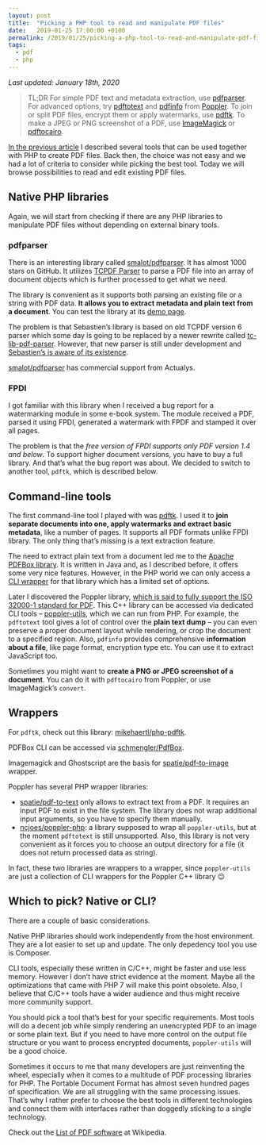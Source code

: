 ```yaml
---
layout: post
title:  "Picking a PHP tool to read and manipulate PDF files"
date:   2019-01-25 17:00:00 +0100
permalink: /2019/01/25/picking-a-php-tool-to-read-and-manipulate-pdf-files/
tags:
  - pdf
  - php
---
```


*Last updated: January 18th, 2020*

> TL;DR For simple PDF text and metadata extraction, use [pdfparser](https://github.com/smalot/pdfparser). For advanced options, try [pdftotext](http://manpages.ubuntu.com/manpages/bionic/man1/pdftotext.1.html) and [pdfinfo](http://manpages.ubuntu.com/manpages/bionic/en/man1/pdfinfo.1.html) from [Poppler](https://poppler.freedesktop.org/). To join or split PDF files, encrypt them or apply watermarks, use [pdftk](https://www.pdflabs.com/docs/pdftk-man-page/). To make a JPEG or PNG screenshot of a PDF, use [ImageMagick](http://www.imagemagick.org/discourse-server/viewtopic.php?t=31313) or [pdftocairo](http://manpages.ubuntu.com/manpages/bionic/en/man1/pdftocairo.1.html).

[In the previous article](/2019/01/11/picking-a-php-tool-to-generate-pdfs/) I described several tools that can be used together with PHP to create PDF files. Back then, the choice was not easy and we had a lot of criteria to consider while picking the best tool. Today we will browse possibilities to read and edit existing PDF files.

## Native PHP libraries

Again, we will start from checking if there are any PHP libraries to manipulate PDF files without depending on external binary tools.

### pdfparser

There is an interesting library called [smalot/pdfparser](https://github.com/smalot/pdfparser). It has almost 1000 stars on GitHub. It utilizes [TCPDF Parser](https://github.com/tecnickcom/TCPDF/blob/master/tcpdf_parser.php) to parse a PDF file into an array of document objects which is further processed to get what we need.

The library is convenient as it supports both parsing an existing file or a string with PDF data. **It allows you to extract metadata and plain text from a document**. You can test the library at its [demo page](https://www.pdfparser.org/demo).

The problem is that Sebastien’s library is based on old TCPDF version 6 parser which some day is going to be replaced by a newer rewrite called [tc-lib-pdf-parser](https://github.com/tecnickcom/tc-lib-pdf-parser). However, that new parser is still under development and [Sebastien’s is aware of its existence](https://github.com/smalot/pdfparser/pull/92#issuecomment-205732819).

[smalot/pdfparser](https://github.com/smalot/pdfparser) has commercial support from Actualys.

### FPDI

I got familiar with this library when I received a bug report for a watermarking module in some e-book system. The module received a PDF, parsed it using FPDI, generated a watermark with FPDF and stamped it over all pages.

The problem is that the *free version of FPDI supports only PDF version 1.4 and below*. To support higher document versions, you have to buy a full library. And that’s what the bug report was about. We decided to switch to another tool, `pdftk`, which is described below.

## Command-line tools

The first command-line tool I played with was [pdftk](https://www.pdflabs.com/docs/pdftk-man-page/). I used it to **join separate documents into one, apply watermarks and extract basic metadata**, like a number of pages. It supports all PDF formats unlike FPDI library. The only thing that’s missing is a text extraction feature.

The need to extract plain text from a document led me to the [Apache PDFBox library](https://pdfbox.apache.org/). It is written in Java and, as I described before, it offers some very nice features. However, in the PHP world we can only access a [CLI wrapper](https://pdfbox.apache.org/2.0/commandline.html) for that library which has a limited set of options.

Later I discovered the Poppler library, [which is said to fully support the ISO 32000-1 standard for PDF](https://www.fsf.org/blogs/community/gnu-pdf-project-leaves-high-priority-projects-list-mission-complete). This C++ library can be accessed via dedicated CLI tools – [poppler-utils](https://en.wikipedia.org/wiki/Poppler_(software)#poppler-utils), which we can run from PHP. For example, the `pdftotext` tool gives a lot of control over the **plain text dump** – you can even preserve a proper document layout while rendering, or crop the document to a specified region. Also, `pdfinfo` provides comprehensive **information about a file**, like page format, encryption type etc. You can use it to extract JavaScript too.

Sometimes you might want to **create a PNG or JPEG screenshot of a document**. You can do it with `pdftocairo` from Poppler, or use ImageMagick’s `convert`.

## Wrappers

For `pdftk`, check out this library: [mikehaertl/php-pdftk](https://github.com/mikehaertl/php-pdftk).

PDFBox CLI can be accessed via [schmengler/PdfBox](https://github.com/schmengler/PdfBox).

Imagemagick and Ghostscript are the basis for [spatie/pdf-to-image](https://github.com/spatie/pdf-to-image) wrapper.

Poppler has several PHP wrapper libraries:

* [spatie/pdf-to-text](https://github.com/spatie/pdf-to-text) only allows to extract text from a PDF. It requires an input PDF to exist in the file system. The library does not wrap additional input arguments, so you have to specify them manually.
* [ncjoes/poppler-php](https://github.com/ncjoes/poppler-php): a library supposed to wrap all `poppler-utils`, but at the moment `pdftotext` is still unsupported. Also, this library is not very convenient as it forces you to choose an output directory for a file (it does not return processed data as string).

In fact, these two libraries are wrappers to a wrapper, since `poppler-utils` are just a collection of CLI wrappers for the Poppler C++ library 😉

## Which to pick? Native or CLI?

There are a couple of basic considerations.

Native PHP libraries should work independently from the host environment. They are a lot easier to set up and update. The only depedency tool you use is Composer.

CLI tools, especially these written in C/C++, might be faster and use less memory. However I don’t have strict evidence at the moment. Maybe all the optimizations that came with PHP 7 will make this point obsolete. Also, I believe that C/C++ tools have a wider audience and thus might receive more community support.

You should pick a tool that’s best for your specific requirements. Most tools will do a decent job while simply rendering an unencrypted PDF to an image or some plain text. But if you need to have more control on the output file structure or you want to process encrypted documents, `poppler-utils` will be a good choice.

Sometimes it occurs to me that many developers are just reinventing the wheel, especially when it comes to a multitude of PDF processing libraries for PHP. The Portable Document Format has almost seven hundred pages of specification. We are all struggling with the same processing issues. That’s why I rather prefer to choose the best tools in different technologies and connect them with interfaces rather than doggedly sticking to a single technology.

Check out the [List of PDF software](https://en.wikipedia.org/wiki/List_of_PDF_software) at Wikipedia.
